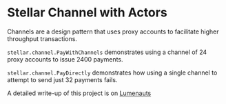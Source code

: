 # Stellar Channel with Actors

Channels are a design pattern that uses proxy accounts to facilitate higher throughput transactions.

`stellar.channel.PayWithChannels` demonstrates using a channel of 24 proxy accounts to issue 2400 payments.

`stellar.channel.PayDirectly` demonstrates how using a single channel to attempt to send just 32 payments fails.

A detailed write-up of this project is on [Lumenauts](https://www.lumenauts.com/blog/boosting-tps-with-stellar-channels)
